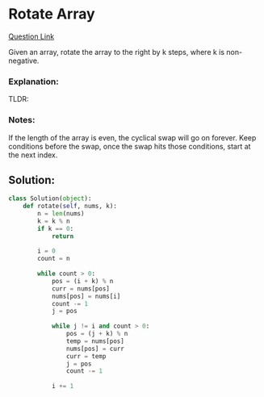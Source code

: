 # Rotate Array  

[Question Link](https://leetcode.com/problems/rotate-array/)  

Given an array, rotate the array to the right by k steps, where k is non-negative.  

### Explanation:
TLDR: 

### Notes:
If the length of the array is even, the cyclical swap will go on forever. Keep conditions before the swap, once the swap hits those conditions, start at the next index.

## Solution:
```Python
class Solution(object):
    def rotate(self, nums, k):
        n = len(nums)
        k = k % n
        if k == 0:
            return
        
        i = 0
        count = n
        
        while count > 0:
            pos = (i + k) % n
            curr = nums[pos]
            nums[pos] = nums[i]
            count -= 1
            j = pos
            
            while j != i and count > 0:
                pos = (j + k) % n
                temp = nums[pos]
                nums[pos] = curr
                curr = temp
                j = pos
                count -= 1
                
            i += 1
```
